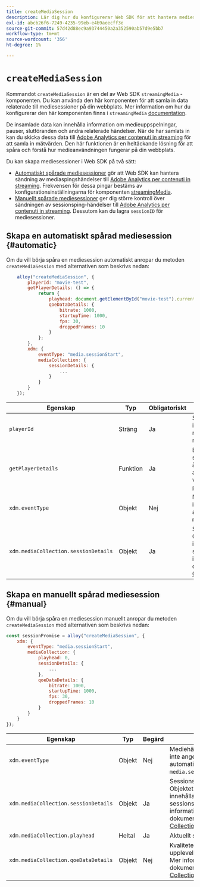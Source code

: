 ```yaml
---
title: createMediaSession
description: Lär dig hur du konfigurerar Web SDK för att hantera mediesessioner automatiskt
exl-id: abcb26f6-7249-4235-99eb-e4b9aeecff3e
source-git-commit: 57d42d88ec9a93744450a2a352590ab57d9e5bb7
workflow-type: tm+mt
source-wordcount: '356'
ht-degree: 1%

---
```


# `createMediaSession`

Kommandot `createMediaSession` är en del av Web SDK `streamingMedia` -komponenten. Du kan använda den här komponenten för att samla in data relaterade till mediesessioner på din webbplats. Mer information om hur du konfigurerar den här komponenten finns i `streamingMedia` [documentation](configure/streamingmedia.md).

De insamlade data kan innehålla information om medieuppspelningar, pauser, slutföranden och andra relaterade händelser. När de har samlats in kan du skicka dessa data till [Adobe Analytics per contenuti in streaming](https://experienceleague.adobe.com/sv/docs/media-analytics/using/media-overview) för att samla in mätvärden. Den här funktionen är en heltäckande lösning för att spåra och förstå hur medieanvändningen fungerar på din webbplats.

Du kan skapa mediesessioner i Web SDK på två sätt:

* [Automatiskt spårade mediesessioner](#automatic) gör att Web SDK kan hantera sändning av mediaspingshändelser till [Adobe Analytics per contenuti in streaming](https://experienceleague.adobe.com/sv/docs/media-analytics/using/media-overview). Frekvensen för dessa pingar bestäms av konfigurationsinställningarna för komponenten [streamingMedia](configure/streamingmedia.md).
* [Manuellt spårade mediesessioner](#manual) ger dig större kontroll över sändningen av sessionsping-händelser till [Adobe Analytics per contenuti in streaming](https://experienceleague.adobe.com/sv/docs/media-analytics/using/media-overview). Dessutom kan du lagra `sessionID` för mediesessioner.

## Skapa en automatiskt spårad mediesession {#automatic}

Om du vill börja spåra en mediesession automatiskt anropar du metoden `createMediaSession` med alternativen som beskrivs nedan:

```javascript
    alloy("createMediaSession", {
        playerId: "movie-test",
        getPlayerDetails: () => {
            return {
                playhead: document.getElementById("movie-test").currentTime,
                qoeDataDetails: {
                    bitrate: 1000,
                    startupTime: 1000,
                    fps: 30,
                    droppedFrames: 10
                }
            };
        },
        xdm: {
            eventType: "media.sessionStart",
            mediaCollection: {
                sessionDetails: {
                    ...
                }
            }
        }
    });
```

| Egenskap | Typ | Obligatoriskt | Beskrivning |
|---------|----------|---------|---------|
| `playerId` | Sträng | Ja | Spelar-ID, en unik identifierare som representerar mediesessionen. |
| `getPlayerDetails` | Funktion | Ja | En funktion som returnerar spelarinformationen. Den här återanropsfunktionen anropas av Web SDK innan varje mediahändelse för `playerId` som anges. |
| `xdm.eventType ` | Objekt | Nej | Mediehändelsetypen. Om det inte anges ställs den automatiskt in på `media.sessionStart`. |
| `xdm.mediaCollection.sessionDetails` | Objekt | Ja | Sessionsinformationsobjektet. Objektet `sessionDetails` ska innehålla egenskaper för sessionsinformation. Mer information finns i dokumentationen för [Media Collection-schemat](../../xdm/data-types/media-collection-details.md). |


## Skapa en manuellt spårad mediesession {#manual}

Om du vill börja spåra en mediesession manuellt anropar du metoden `createMediaSession` med alternativen som beskrivs nedan:

```javascript
const sessionPromise = alloy("createMediaSession", {
    xdm: {
        eventType: "media.sessionStart",
        mediaCollection: {
            playhead: 0,
            sessionDetails: {
                ...
            },
            qoeDataDetails: {
                bitrate: 1000,
                startupTime: 1000,
                fps: 30,
                droppedFrames: 10
            }
        }
    }
});
```

| Egenskap | Typ | Begärd | Beskrivning |
|---------|----------|---------|---------|
| `xdm.eventType` | Objekt | Nej | Mediehändelsetypen. Om den inte anges anges den automatiskt till `media.sessionStart`. |
| `xdm.mediaCollection.sessionDetails` | Objekt | Ja | Sessionsinformationsobjektet. Objektet `sessionDetails` ska innehålla egenskaper för sessionsinformation. Mer information finns i dokumentationen för [Media Collection-schemat](../../xdm/data-types/media-collection-details.md). |
| `xdm.mediaCollection.playhead` | Heltal | Ja | Aktuellt spelhuvud. |
| `xdm.mediaCollection.qoeDataDetails` | Objekt | Nej | Kvaliteten på upplevelsedatainformationen. Mer information finns i dokumentationen för [Media Collection-schemat](../../xdm/data-types/media-collection-details.md). |
